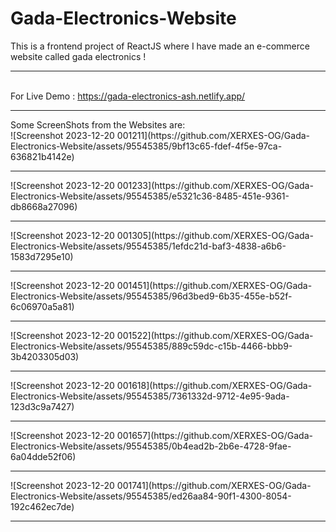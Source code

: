# Gada-Electronics-Website
This is a frontend project of ReactJS where I have made an e-commerce website called gada electronics ! <hr><br>
For Live Demo : https://gada-electronics-ash.netlify.app/  <br>
<hr>
Some ScreenShots from the Websites are: <br>
![Screenshot 2023-12-20 001211](https://github.com/XERXES-OG/Gada-Electronics-Website/assets/95545385/9bf13c65-fdef-4f5e-97ca-636821b4142e) <hr>
![Screenshot 2023-12-20 001233](https://github.com/XERXES-OG/Gada-Electronics-Website/assets/95545385/e5321c36-8485-451e-9361-db8668a27096) <hr>
![Screenshot 2023-12-20 001305](https://github.com/XERXES-OG/Gada-Electronics-Website/assets/95545385/1efdc21d-baf3-4838-a6b6-1583d7295e10) <hr>
![Screenshot 2023-12-20 001451](https://github.com/XERXES-OG/Gada-Electronics-Website/assets/95545385/96d3bed9-6b35-455e-b52f-6c06970a5a81) <hr>
![Screenshot 2023-12-20 001522](https://github.com/XERXES-OG/Gada-Electronics-Website/assets/95545385/889c59dc-c15b-4466-bbb9-3b4203305d03) <hr> 
![Screenshot 2023-12-20 001618](https://github.com/XERXES-OG/Gada-Electronics-Website/assets/95545385/7361332d-9712-4e95-9ada-123d3c9a7427) <hr>
![Screenshot 2023-12-20 001657](https://github.com/XERXES-OG/Gada-Electronics-Website/assets/95545385/0b4ead2b-2b6e-4728-9fae-6a04dde52f06) <hr>
![Screenshot 2023-12-20 001741](https://github.com/XERXES-OG/Gada-Electronics-Website/assets/95545385/ed26aa84-90f1-4300-8054-192c462ec7de) <hr>
